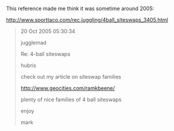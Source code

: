 This reference made me think it was sometime around 2005: 

http://www.sporttaco.com/rec.juggling/4ball_siteswaps_3405.html

> 20 Oct 2005 05:30:34
>
> jugglemad
> 
> Re: 4-ball siteswaps
> 
> hubris 
> 
> check out my article on siteswap families 
> 
> http://www.geocities.com/ramkbeene/
> 
> plenty of nice families of 4 ball siteswaps 
> 
> enjoy 
> 
> mark 
